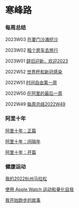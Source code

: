 # 寒峰路



### 每周总结

2023W03 [在厦门沙滩挖沙](https://hagerhu.com/post/my-weekly-report-2023-w03/)

2023W02 [租个房车去旅行](https://hagerhu.com/post/my-weekly-report-2023-w02/)

2023W01 [辞旧迎新，欢迎2023](https://hagerhu.com/post/my-weekly-report-2023-w01/)

2022W52 [世界杯和新冠感染](https://hagerhu.com/post/my-weekly-report-2022-w52/)

2022W51 [时间自由第一周](https://hagerhu.com/post/my-weekly-report-2022-w51/)

2022W50 [在阿里的最后一周](https://hagerhu.com/post/my-weekly-report-2022-w50/)

2022W49 [每周总结2022W49](https://hagerhu.com/post/my-weekly-report-2022-w49/)



### 阿里十年

[阿里十年：正篇](https://hagerhu.com/post/my-ten-years-at-ali-main/)

[阿里十年：间隔年](https://hagerhu.com/post/my-ten-years-at-ali-gap-year/)

[阿里十年：开篇](https://hagerhu.com/post/my-ten-years-at-ali-first/)



### 健康运动

[我的2022杭州马拉松](https://hagerhu.com/post/my-2022-hangzhou-marathon/)

[使用 Apple Watch 运动和量化自我](https://hagerhu.com/post/use-apple-watch-to-quantify-self/)

[我开始跑步的故事](https://hagerhu.com/post/my-story-with-hangzhou-marathon/)
